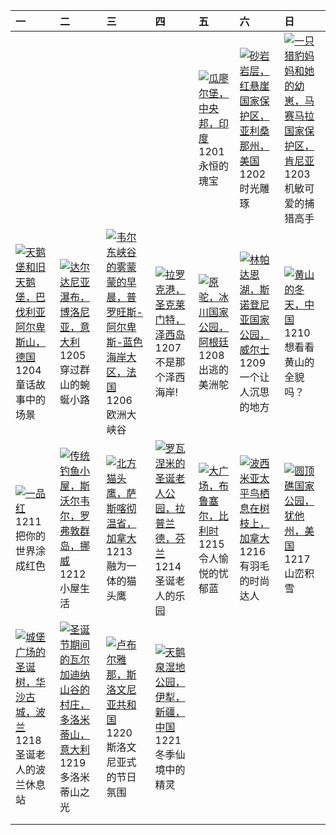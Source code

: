 | 一                                                                                                                                                                                                  | 二                                                                                                                                                                                                         | 三                                                                                                                                                                                                                 | 四                                                                                                                                                                                                      | 五                                                                                                                                                                                             | 六                                                                                                                                                                                                                       | 日                                                                                                                                                                                                |
|:---------------------------------------------------------------------------------------------------------------------------------------------------------------------------------------------------|:----------------------------------------------------------------------------------------------------------------------------------------------------------------------------------------------------------|:------------------------------------------------------------------------------------------------------------------------------------------------------------------------------------------------------------------|:-------------------------------------------------------------------------------------------------------------------------------------------------------------------------------------------------------|:----------------------------------------------------------------------------------------------------------------------------------------------------------------------------------------------|:------------------------------------------------------------------------------------------------------------------------------------------------------------------------------------------------------------------------|:-------------------------------------------------------------------------------------------------------------------------------------------------------------------------------------------------|
|                                                                                                                                                                                                    |                                                                                                                                                                                                           |                                                                                                                                                                                                                   |                                                                                                                                                                                                        | [![](https://www.bing.com/th?id=OHR.GwaliorFortMP_ZH-CN3300432281_320x240.jpg '瓜廖尔堡，中央邦，印度')](https://www.bing.com/th?id=OHR.GwaliorFortMP_ZH-CN3300432281_UHD.jpg)<br>1201<br>永恒的瑰宝          | [![](https://www.bing.com/th?id=OHR.VermilionCliffs_ZH-CN3945784250_320x240.jpg '砂岩岩层，红悬崖国家保护区，亚利桑那州，美国')](https://www.bing.com/th?id=OHR.VermilionCliffs_ZH-CN3945784250_UHD.jpg)<br>1202<br>时光雕琢                      | [![](https://www.bing.com/th?id=OHR.CheetahDay_ZH-CN5114530695_320x240.jpg '一只猎豹妈妈和她的幼崽，马赛马拉国家保护区，肯尼亚')](https://www.bing.com/th?id=OHR.CheetahDay_ZH-CN5114530695_UHD.jpg)<br>1203<br>机敏可爱的捕猎高手 |
| [![](https://www.bing.com/th?id=OHR.AlpsCastles_ZH-CN5078013932_320x240.jpg '天鹅堡和旧天鹅堡，巴伐利亚阿尔卑斯山，德国')](https://www.bing.com/th?id=OHR.AlpsCastles_ZH-CN5078013932_UHD.jpg)<br>1204<br>童话故事中的场景      | [![](https://www.bing.com/th?id=OHR.DardagnaWaterfalls_ZH-CN5613123621_320x240.jpg '达尔达尼亚瀑布，博洛尼亚，意大利')](https://www.bing.com/th?id=OHR.DardagnaWaterfalls_ZH-CN5613123621_UHD.jpg)<br>1205<br>穿过群山的蜿蜒小路   | [![](https://www.bing.com/th?id=OHR.GrandCanyonVerdon_ZH-CN6025902720_320x240.jpg '韦尔东峡谷的雾蒙蒙的早晨，普罗旺斯-阿尔卑斯-蓝色海岸大区，法国')](https://www.bing.com/th?id=OHR.GrandCanyonVerdon_ZH-CN6025902720_UHD.jpg)<br>1206<br>欧洲大峡谷 | [![](https://www.bing.com/th?id=OHR.JerseyIsland_ZH-CN6224973235_320x240.jpg '拉罗克港，圣克莱门特，泽西岛')](https://www.bing.com/th?id=OHR.JerseyIsland_ZH-CN6224973235_UHD.jpg)<br>1207<br>不是那个泽西海岸!              | [![](https://www.bing.com/th?id=OHR.PatagoniaGuanaco_ZH-CN6438038982_320x240.jpg '原驼，冰川国家公园，阿根廷')](https://www.bing.com/th?id=OHR.PatagoniaGuanaco_ZH-CN6438038982_UHD.jpg)<br>1208<br>出逃的美洲鸵 | [![](https://www.bing.com/th?id=OHR.LlanberisSnowdoniaSunset_ZH-CN6682238671_320x240.jpg '林帕达恩湖，斯诺登尼亚国家公园， 威尔士')](https://www.bing.com/th?id=OHR.LlanberisSnowdoniaSunset_ZH-CN6682238671_UHD.jpg)<br>1209<br>一个让人沉思的地方 | [![](https://www.bing.com/th?id=OHR.MountainDayChina_ZH-CN6894169616_320x240.jpg '黄山的冬天，中国')](https://www.bing.com/th?id=OHR.MountainDayChina_ZH-CN6894169616_UHD.jpg)<br>1210<br>想看看黄山的全貌吗？     |
| [![](https://www.bing.com/th?id=OHR.Poinsettia_ZH-CN7255902344_320x240.jpg '一品红')](https://www.bing.com/th?id=OHR.Poinsettia_ZH-CN7255902344_UHD.jpg)<br>1211<br>把你的世界涂成红色                         | [![](https://www.bing.com/th?id=OHR.LofotenRorbu_ZH-CN7790383976_320x240.jpg '传统钓鱼小屋，斯沃尔韦尔，罗弗敦群岛，挪威')](https://www.bing.com/th?id=OHR.LofotenRorbu_ZH-CN7790383976_UHD.jpg)<br>1212<br>小屋生活               | [![](https://www.bing.com/th?id=OHR.BorealOwl_ZH-CN7957240111_320x240.jpg '北方猫头鹰，萨斯喀彻温省，加拿大')](https://www.bing.com/th?id=OHR.BorealOwl_ZH-CN7957240111_UHD.jpg)<br>1213<br>融为一体的猫头鹰                              | [![](https://www.bing.com/th?id=OHR.SantaPark_ZH-CN7444715899_320x240.jpg '罗瓦涅米的圣诞老人公园，拉普兰德，芬兰')](https://www.bing.com/th?id=OHR.SantaPark_ZH-CN7444715899_UHD.jpg)<br>1214<br>圣诞老人的乐园                 | [![](https://www.bing.com/th?id=OHR.GrandPlaceXmas_ZH-CN8299342316_320x240.jpg '大广场，布鲁塞尔，比利时')](https://www.bing.com/th?id=OHR.GrandPlaceXmas_ZH-CN8299342316_UHD.jpg)<br>1215<br>令人愉悦的忧郁蓝    | [![](https://www.bing.com/th?id=OHR.WinterWaxwings_ZH-CN9274297835_320x240.jpg '波西米亚太平鸟栖息在树枝上，加拿大')](https://www.bing.com/th?id=OHR.WinterWaxwings_ZH-CN9274297835_UHD.jpg)<br>1216<br>有羽毛的时尚达人                         | [![](https://www.bing.com/th?id=OHR.CapitolReefSnow_ZH-CN0085775882_320x240.jpg '圆顶礁国家公园，犹他州，美国')](https://www.bing.com/th?id=OHR.CapitolReefSnow_ZH-CN0085775882_UHD.jpg)<br>1217<br>山峦积雪       |
| [![](https://www.bing.com/th?id=OHR.WarsawChristmas_ZH-CN0949732911_320x240.jpg '城堡广场的圣诞树，华沙古城，波兰')](https://www.bing.com/th?id=OHR.WarsawChristmas_ZH-CN0949732911_UHD.jpg)<br>1218<br>圣诞老人的波兰休息站 | [![](https://www.bing.com/th?id=OHR.ValGardenaItaly_ZH-CN2405437494_320x240.jpg '圣诞节期间的瓦尔加迪纳山谷的村庄，多洛米蒂山，意大利')](https://www.bing.com/th?id=OHR.ValGardenaItaly_ZH-CN2405437494_UHD.jpg)<br>1219<br>多洛米蒂山之光 | [![](https://www.bing.com/th?id=OHR.LjubljanaLights_ZH-CN3179297953_320x240.jpg '卢布尔雅那，斯洛文尼亚共和国')](https://www.bing.com/th?id=OHR.LjubljanaLights_ZH-CN3179297953_UHD.jpg)<br>1220<br>斯洛文尼亚式的节日氛围                 | [![](https://www.bing.com/th?id=OHR.WinterSolstice2023_ZH-CN4450201916_320x240.jpg '天鹅泉湿地公园，伊犁，新疆，中国')](https://www.bing.com/th?id=OHR.WinterSolstice2023_ZH-CN4450201916_UHD.jpg)<br>1221<br>冬季仙境中的精灵 |                                                                                                                                                                                               |                                                                                                                                                                                                                         |                                                                                                                                                                                                  |
|                                                                                                                                                                                                    |                                                                                                                                                                                                           |                                                                                                                                                                                                                   |                                                                                                                                                                                                        |                                                                                                                                                                                               |                                                                                                                                                                                                                         |                                                                                                                                                                                                  |
|                                                                                                                                                                                                    |                                                                                                                                                                                                           |                                                                                                                                                                                                                   |                                                                                                                                                                                                        |                                                                                                                                                                                               |                                                                                                                                                                                                                         |                                                                                                                                                                                                  |